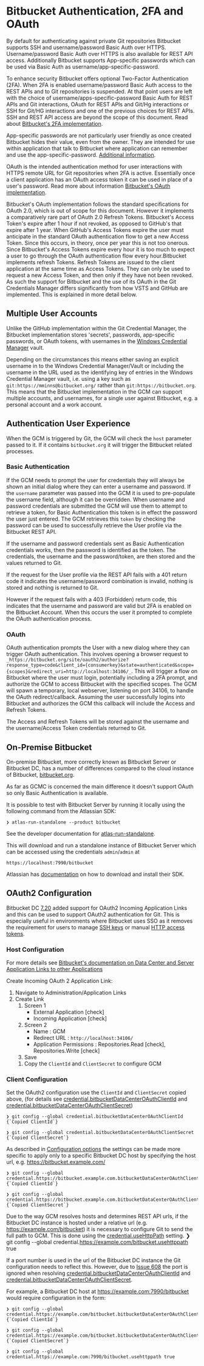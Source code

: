 # Bitbucket Authentication, 2FA and OAuth

By default for authenticating against private Git repositories Bitbucket
supports SSH and username/password Basic Auth over HTTPS. Username/password
Basic Auth over HTTPS is also available for REST API access. Additionally
Bitbucket supports App-specific passwords which can be used via Basic Auth as
username/app-specific-password.

To enhance security Bitbucket offers optional Two-Factor Authentication (2FA).
When 2FA is enabled username/password Basic Auth access to the REST APIs and to
Git repositories is suspended. At that point users are left with the choice of
username/apps-specific-password Basic Auth for REST APIs and Git interactions,
OAuth for REST APIs and Git/Hg interactions or SSH for Git/HG interactions and
one of the previous choices for REST APIs. SSH and REST API access are beyond
the scope of this document. Read about [Bitbucket's 2FA implementation][2fa-impl].

App-specific passwords are not particularly user friendly as once created
Bitbucket hides their value, even from the owner. They are intended for use
within application that talk to Bitbucket where application can remember and use
the app-specific-password. [Additional information][additional-info].

OAuth is the intended authentication method for user interactions with HTTPS
remote URL for Git repositories when 2FA is active. Essentially once a client
application has an OAuth access token it can be used in place of a user's
password. Read more about information [Bitbucket's OAuth implementation][oauth-impl].

Bitbucket's OAuth implementation follows the standard specifications for OAuth
2.0, which is out of scope for this document. However it implements a
comparatively rare part of OAuth 2.0 Refresh Tokens. Bitbucket's Access Token's
expire after 1 hour if not revoked, as opposed to GitHub's that expire after 1
year. When GitHub's Access Tokens expire the user must anticipate in the
standard OAuth authentication flow to get a new Access Token. Since this occurs,
in theory, once per year this is not too onerous. Since Bitbucket's Access
Tokens expire every hour it is too much to expect a user to go through the OAuth
authentication flow every hour.Bitbucket implements refresh Tokens.
Refresh Tokens are issued to the client application at the same time as Access
Tokens. They can only be used to request a new Access Token, and then only if
they have not been revoked. As such the support for Bitbucket and the use of its
OAuth in the Git Credentials Manager differs significantly from how VSTS and
GitHub are implemented. This is explained in more detail below.

## Multiple User Accounts

Unlike the GitHub implementation within the Git Credential Manager, the
Bitbucket implementation stores 'secrets', passwords, app-specific passwords, or
OAuth tokens, with usernames in the [Windows Credential Manager][wincred-manager]
vault.

Depending on the circumstances this means either saving an explicit username in
to the Windows Credential Manager/Vault or including the username in the URL
used as the identifying key of entries in the Windows Credential Manager vault,
i.e. using a key such as `git:https://mminns@bitbucket.org/` rather than
`git:https://bitbucket.org`. This means that the Bitbucket implementation in the
GCM can support multiple accounts, and usernames,  for a single user against
Bitbucket, e.g. a personal account and a work account.

## Authentication User Experience

When the GCM is triggered by Git, the GCM will check the `host` parameter passed
to it. If it contains `bitbucket.org` it will trigger the Bitbucket related
processes.

### Basic Authentication

If the GCM needs to prompt the user for credentials they will always be shown an
initial dialog where they can enter a username and password. If the `username`
parameter was passed into the GCM it is used to pre-populate the username field,
although it can be overridden. When username and password credentials are
submitted the GCM will use them to attempt to retrieve a token, for Basic
Authentication this token is in effect the password the user just entered. The
GCM retrieves this `token` by checking the password can be used to successfully
retrieve the User profile via the Bitbucket REST API.

If the username and password credentials sent as Basic Authentication
credentials works, then the password is identified as the token. The
credentials, the username and the password/token, are then stored and the values
returned to Git.

If the request for the User profile via the REST API fails with a 401 return
code it indicates the username/password combination is invalid, nothing is
stored and nothing is returned to Git.

However if the request fails with a 403 (Forbidden) return code, this indicates
that the username and password are valid but 2FA is enabled on the Bitbucket
Account. When this occurs the user it prompted to complete the OAuth
authentication process.

### OAuth

OAuth authentication prompts the User with a new dialog where they can trigger
OAuth authentication. This involves opening a browser request to `_https://bitbucket.org/site/oauth2/authorize?response_type=code&client_id={consumerkey}&state=authenticated&scope={scopes}&redirect_uri=http://localhost:34106/_`.
This will trigger a flow on Bitbucket where the user must login, potentially
including a 2FA prompt, and authorize the GCM to access Bitbucket with the
specified scopes. The GCM will spawn a temporary, local webserver, listening on
port 34106, to handle the OAuth redirect/callback. Assuming the user
successfully logins into Bitbucket and authorizes the GCM this callback will
include the Access and Refresh Tokens.

The Access and Refresh Tokens will be stored against the username and the
username/Access Token credentials returned to Git.

## On-Premise Bitbucket

On-premise Bitbucket, more correctly known as Bitbucket Server or Bitbucket DC,
has a number of differences compared to the cloud instance of Bitbucket,
[bitbucket.org][bitbucket].

As far as GCMC is concerned the main difference it doesn't support OAuth so only
Basic Authentication is available.

It is possible to test with Bitbucket Server by running it locally using the
following command from the Atlassian SDK:

    ❯ atlas-run-standalone --product bitbucket

See the developer documentation for [atlas-run-standalone][atlas-run-standalone].

This will download and run a standalone instance of Bitbucket Server which can
be accessed using the credentials `admin`/`admin` at

    https://localhost:7990/bitbucket

Atlassian has [documentation][atlassian-sdk] on how to download and install
their SDK.

## OAuth2 Configuration

Bitbucket DC [7.20](https://confluence.atlassian.com/bitbucketserver/bitbucket-data-center-and-server-7-20-release-notes-1101934428.html)
added support for OAuth2 Incoming Application Links and this can be used to
support OAuth2 authentication for Git. This is especially useful in environments
where Bitbucket uses SSO as it removes the requirement for users to manage
[SSH keys](https://confluence.atlassian.com/display/BITBUCKETSERVER0717/Using+SSH+keys+to+secure+Git+operations)
or manual [HTTP access tokens](https://confluence.atlassian.com/display/BITBUCKETSERVER0717/Personal+access+tokens).

### Host Configuration

For more details see
[Bitbucket's documentation on Data Center and Server Application Links to other Applications](https://confluence.atlassian.com/bitbucketserver/link-to-other-applications-1018764620.html)

Create Incoming OAuth 2 Application Link:
<!-- markdownlint-disable MD034 -->
1. Navigate to Administration/Application Links
1. Create Link
   1. Screen 1
      - External Application [check]
      - Incoming Application [check]
   1. Screen 2
      - Name : GCM
      - Redirect URL : `http://localhost:34106/`
      - Application Permissions : Repositories.Read [check], Repositories.Write [check]
   1. Save
   <!-- markdownlint-enable MD034 -->
   1. Copy the `ClientId` and `ClientSecret` to configure GCM

### Client Configuration

Set the OAuth2 configuration use the `ClientId` and `ClientSecret` copied above,
(for details see [credential.bitbucketDataCenterOAuthClientId](configuration.md#credential.bitbucketDataCenterOAuthClientId)
and [credential.bitbucketDataCenterOAuthClientSecret](configuration.md#credential.bitbucketDataCenterOAuthClientSecret))

    ❯ git config --global credential.bitbucketDataCenterOAuthClientId {`Copied ClientId`}

    ❯ git config --global credential.bitbucketDataCenterOAuthClientSecret {`Copied ClientSecret`}
<!-- markdownlint-disable MD034 -->
As described in [Configuration options](configuration.md#Configuration%20options)
the settings can be made more specific to apply only to a specific Bitbucket DC
host by specifying the host url, e.g. https://bitbucket.example.com/
<!-- markdownlint-enable MD034 -->

    ❯ git config --global credential.https://bitbucket.example.com.bitbucketDataCenterOAuthClientId {`Copied ClientId`}

    ❯ git config --global credential.https://bitbucket.example.com.bitbucketDataCenterOAuthClientSecret {`Copied ClientSecret`}
<!-- markdownlint-disable MD034 -->
Due to the way GCM resolves hosts and determines REST API urls, if the Bitbucket
DC instance is hosted under a relative url (e.g. https://example.com/bitbucket)
it is necessary to configure Git to send the full path to GCM. This is done
using the [credential.useHttpPath](configuration.md#credential.useHttpPath)
setting.
    ❯ git config --global credential.https://example.com/bitbucket.usehttppath true
<!-- markdownlint-enable MD034 -->

If a port number is used in the url of the Bitbucket DC instance the Git
configuration needs to reflect this. However, due to [Issue 608](https://github.com/git-ecosystem/git-credential-manager/issues/608)
the port is ignored when resolving [credential.bitbucketDataCenterOAuthClientId](configuration.md#credential.bitbucketDataCenterOAuthClientId)
and [credential.bitbucketDataCenterOAuthClientSecret](configuration.md#credential.bitbucketDataCenterOAuthClientSecret).
<!-- markdownlint-disable MD034 -->
For example, a Bitbucket DC host at https://example.com:7990/bitbucket would
require configuration in the form:
<!-- markdownlint-enable MD034 -->
    ❯ git config --global credential.https://example.com/bitbucket.bitbucketDataCenterOAuthClientId {`Copied ClientId`}

    ❯ git config --global credential.https://example.com/bitbucket.bitbucketDataCenterOAuthClientSecret {`Copied ClientSecret`}

    ❯ git config --global credential.https://example.com:7990/bitbucket.usehttppath true

[additional-info]:https://confluence.atlassian.com/display/BITBUCKET/App+passwords
[atlas-run-standalone]: https://developer.atlassian.com/server/framework/atlassian-sdk/atlas-run-standalone/
[bitbucket]: https://bitbucket.org
[2fa-impl]: https://confluence.atlassian.com/bitbucket/two-step-verification-777023203.html
[oauth-impl]: https://confluence.atlassian.com/bitbucket/oauth-on-bitbucket-cloud-238027431.html
[atlassian-sdk]: https://developer.atlassian.com/server/framework/atlassian-sdk/
[wincred-manager]: https://msdn.microsoft.com/en-us/library/windows/desktop/aa374792(v=vs.85).aspx
